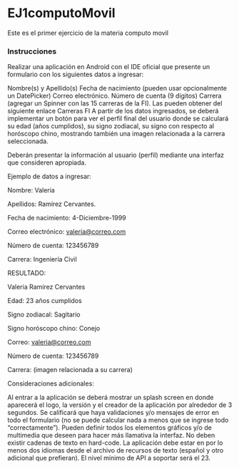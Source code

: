 # EJ1computoMovil
Este es el primer ejercicio de la materia computo movil

### Instrucciones 
Realizar una aplicación en Android con el IDE oficial que presente un formulario con los siguientes datos a ingresar: 

Nombre(s) y Apellido(s)
Fecha de nacimiento (pueden usar opcionalmente un DatePicker)
Correo electrónico.
Número de cuenta (9 dígitos)
Carrera (agregar un Spinner con las 15 carreras de la FI). Las pueden obtener del siguiente enlace Carreras FI
A partir de los datos ingresados, se deberá implementar un botón para ver el perfil final del usuario donde se calculará su edad (años cumplidos), su signo zodiacal, su signo con respecto al horóscopo chino, mostrando también una imagen relacionada a la carrera seleccionada.

Deberán presentar la información al usuario (perfil) mediante una interfaz que consideren apropiada.

Ejemplo de datos a ingresar:

Nombre: Valeria

Apellidos: Ramírez Cervantes.

Fecha de nacimiento: 4-Diciembre-1999

Correo electrónico: valeria@correo.com

Número de cuenta: 123456789

Carrera: Ingeniería Civil

 

RESULTADO:

Valeria Ramírez Cervantes

Edad: 23 años cumplidos

Signo zodiacal: Sagitario

Signo horóscopo chino: Conejo

Correo: valeria@correo.com

Número de cuenta: 123456789

Carrera: (imagen relacionada a su carrera)

Consideraciones adicionales:

Al entrar a la aplicación se deberá mostrar un splash screen en donde aparecerá el logo, la versión y el creador de la aplicación por alrededor de 3 segundos.
Se calificará que haya validaciones y/o mensajes de error en todo el formulario (no se puede calcular nada a menos que se ingrese todo “correctamente”).
Pueden definir todos los elementos gráficos y/o de multimedia que deseen para hacer más llamativa la interfaz.
No deben existir cadenas de texto en hard-code.
La aplicación debe estar en por lo menos dos idiomas desde el archivo de recursos de texto (español y otro adicional que prefieran).
El nivel mínimo de API a soportar será el 23.
